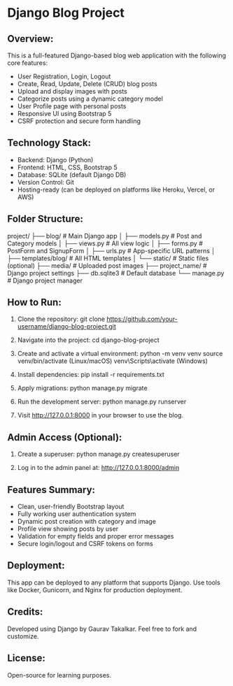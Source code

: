 Django Blog Project
===================

Overview:
---------
This is a full-featured Django-based blog web application with the following core features:
- User Registration, Login, Logout
- Create, Read, Update, Delete (CRUD) blog posts
- Upload and display images with posts
- Categorize posts using a dynamic category model
- User Profile page with personal posts
- Responsive UI using Bootstrap 5
- CSRF protection and secure form handling

Technology Stack:
-----------------
- Backend: Django (Python)
- Frontend: HTML, CSS, Bootstrap 5
- Database: SQLite (default Django DB)
- Version Control: Git
- Hosting-ready (can be deployed on platforms like Heroku, Vercel, or AWS)

Folder Structure:
-----------------
project/
├── blog/                  # Main Django app
│   ├── models.py          # Post and Category models
│   ├── views.py           # All view logic
│   ├── forms.py           # PostForm and SignupForm
│   ├── urls.py            # App-specific URL patterns
│   ├── templates/blog/    # All HTML templates
│   └── static/            # Static files (optional)
├── media/                 # Uploaded post images
├── project_name/          # Django project settings
├── db.sqlite3             # Default database
└── manage.py              # Django project manager

How to Run:
------------
1. Clone the repository:
   git clone https://github.com/your-username/django-blog-project.git

2. Navigate into the project:
   cd django-blog-project

3. Create and activate a virtual environment:
   python -m venv venv
   source venv/bin/activate  (Linux/macOS)
   venv\Scripts\activate     (Windows)

4. Install dependencies:
   pip install -r requirements.txt

5. Apply migrations:
   python manage.py migrate

6. Run the development server:
   python manage.py runserver

7. Visit http://127.0.0.1:8000 in your browser to use the blog.

Admin Access (Optional):
------------------------
1. Create a superuser:
   python manage.py createsuperuser

2. Log in to the admin panel at:
   http://127.0.0.1:8000/admin

Features Summary:
-----------------
- Clean, user-friendly Bootstrap layout
- Fully working user authentication system
- Dynamic post creation with category and image
- Profile view showing posts by user
- Validation for empty fields and proper error messages
- Secure login/logout and CSRF tokens on forms

Deployment:
-----------
This app can be deployed to any platform that supports Django. Use tools like Docker, Gunicorn, and Nginx for production deployment.

Credits:
--------
Developed using Django by Gaurav Takalkar.
Feel free to fork and customize.

License:
--------
Open-source for learning purposes.
